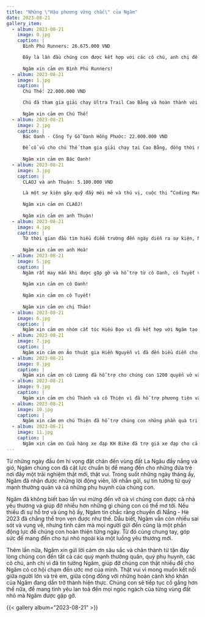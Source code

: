 ```yaml
---
title: "Những \"Hậu phương vững chắc\" của Ngăm"
date: 2023-08-21
gallery_item:
  - album: 2023-08-21
    image: 0.jpg
    caption: |
      Bình Phú Runners: 26.675.000 VND

      Đây là lần đầu chúng con được kết hợp với các cô chú, anh chị để tạo nên một sự kiện đầy ý nghĩa như thế này. “Đường đến La Ngâu" là một ngày chạy bộ nhiều cảm xúc, ý nghĩa và trải nghiệm khó quên đối với chúng con. Sau ngày mưa tầm tã đáng nhớ ấy, Ngăm đã nhận được thêm thật nhiều tình thương cùng hướng đến trẻ em ở La Ngâu.
      
      Ngăm xin cảm ơn Bình Phú Runners!
  - album: 2023-08-21
    image: 1.jpg
    caption: |
      Chú Thế: 22.000.000 VND

      Chú đã tham gia giải chạy Ultra Trail Cao Bằng và hoàn thành với con số ấn tượng: 220km. Với mỗi 1km, chú đã ủng hộ cho chúng con 100.000 VND. Ngăm thực lòng cảm động và ngưỡng mộ chú thật nhiều vì đã ủng hộ cho chúng con, ủng hộ cho chuyến đi Nắng - Hè 2023 diễn ra thêm trọn vẹn.
  
      Ngăm xin cảm ơn Chú Thế!
  - album: 2023-08-21
    image: 2.jpg
    caption: |
      Bác Oanh - Công Ty Gỗ Oanh Hồng Phước: 22.000.000 VND

      Để cổ vũ cho chú Thế tham gia giải chạy tại Cao Bằng, đồng thời như một món quà ấm áp gửi đến cho Ngăm, bác Oanh đã ủng hộ chúng con số tiền tương đương với quy ước 100.000 VND/ km. Chúng con cảm kích thật nhiều vì sự tin tưởng của bác dành đến cho Ngăm.
  
      Ngăm xin cảm ơn Bác Oanh!
  - album: 2023-08-21
    image: 3.jpg
    caption: |
      CLAOJ và anh Thuận: 5.100.000 VND

      Là một sự kiện gây quỹ đầy mới mẻ và thú vị, cuộc thi “Coding Marathon - Đường đến La Ngâu" lần này Ngăm vinh dự được kết hợp cùng CLAOJ - các bạn trẻ tài năng cùng niềm đam mê mãnh liệt với lập trình. Sự kiện đã diễn ra thành công với sự tham gia của rất nhiều anh chị và bạn bè. Đặc biệt, Ngăm xin bày tỏ lòng mến mộ và cảm kích dành cho anh Thuận. Anh đã giúp đỡ và ủng hộ chúng em rất nhiều để hỗ trợ cho chuyến đi Nắng mùa hè này. Hi vọng Ngăm và anh, Ngăm và các bạn sẽ được đồng hành cùng nhau trong tương lai thêm lần nữa.
  
      Ngăm xin cảm ơn CLAOJ!
  
      Ngăm xin cảm ơn anh Thuận!
  - album: 2023-08-21
    image: 4.jpg
    caption: |
      Từ thời gian đầu tìm hiểu điểm trường đến ngày diễn ra sự kiện, Ngăm chúng em đã nhận được sự hỗ trợ nhiệt tình của anh Hoà. Nếu không có anh, hẳn Nắng - Hè 2023 đã chẳng diễn ra được một cách trọn vẹn. Trong suốt quá trình cùng làm việc, chúng em đã được giúp đỡ rất nhiều đến từ anh. Vì vậy, Ngăm muốn gửi lời tri ân sâu sắc đến những gì anh đã cống hiến và chỉ dẫn cho chúng em. Hi vọng rằng anh Hoà đã có một trải nghiệm thật ý nghĩa cùng với Ngăm, cùng với mảnh đất La Ngâu.
      
      Ngăm xin cảm ơn anh Hoà!
  - album: 2023-08-21
    image: 5.jpg
    caption: |
      Ngăm rất may mắn khi được gặp gỡ và hỗ trợ từ cô Oanh, cô Tuyết và chị Thảo - đại diện của Xã, Đoàn tại La Ngâu. Cả 2 cô và chị đều đã kết nối với Ngăm để giúp đỡ chương trình diễn ra theo đúng kế hoạch, dự kiến.
  
      Ngăm xin cảm ơn cô Oanh!
  
      Ngăm xin cảm ơn cô Tuyết!
  
      Ngăm xin cảm ơn chị Thảo!
  - album: 2023-08-21
    image: 6.jpg
    caption: |
      Ngăm xin cảm ơn nhóm cắt tóc Hiếu Đạo vì đã kết hợp với Ngăm tạo nên một hoạt động ý nghĩa và trải nghiệm mới mẻ đến với trẻ em vùng núi La Ngâu!
  - album: 2023-08-21
    image: 7.jpg
    caption: |
      Ngăm xin cảm ơn Ảo thuật gia Hiền Nguyễn vì đã đến biểu diễn cho các em nhỏ tại La Ngâu vào ngày diễn ra chương trình!
  - album: 2023-08-21
    image: 8.jpg
    caption: |
      Ngăm xin cảm ơn cô Lương đã hỗ trợ cho chúng con 1200 quyển vở và 240 cây bút tặng các em nhỏ theo học tại trường!
  - album: 2023-08-21
    image: 9.jpg
    caption: |
      Ngăm xin cảm ơn chú Thành và cô Thiện vì đã hỗ trợ phương tiện vận chuyển và hỗ trợ bánh kẹo cho chuyến đi Nắng - Hè 2023.
  - album: 2023-08-21
    image: 10.jpg
    caption: |
      Ngăm xin cảm ơn chú Thiện đã hỗ trợ chúng con những phần quà tri ân dành cho đại diện Xã, Đoàn tại La Ngâu và Trường TH & THCS La Ngâu!
  - album: 2023-08-21
    image: 11.jpg
    caption: |
      Ngăm xin cảm ơn Cửa hàng xe đạp KH Bike đã trợ giá xe đạp cho cả chuyến Toả - Tết 2023 và Nắng - Hè 2023!
---
```


Từ những ngày đầu ôm hi vọng đặt chân đến vùng đất La Ngâu đầy nắng và gió, Ngăm chúng con đã cật lực chuẩn bị để mang đến cho những đứa trẻ nơi đây một trải nghiệm thật mới, thật vui. Trong suốt những ngày tháng ấy, Ngăm đã nhận được những lời động viên, lời nhắn gửi, sự tin tưởng từ quý mạnh thường quân và cả những phụ huynh của chúng con.

Ngăm đã không biết bao lần vui mừng đến vỡ oà vì chúng con được cả nhà yêu thương và giúp đỡ nhiều hơn những gì chúng con có thể mơ tới. Nếu thiếu đi sự hỗ trợ và ủng hộ ấy, Ngăm tin chắc rằng chuyến đi Nắng - Hè 2023 đã chẳng thể trọn vẹn được như thế. Dẫu biết, Ngăm vẫn còn nhiều sai sót và vụng về, nhưng tình cảm mà mọi người gửi đến cũng là một phần động lực để chúng con hoàn thiện từng ngày. Từ đó cùng chung tay, góp sức để mang đến cho tụi nhỏ ngoài kia một luồng yêu thương mới.

Thêm lần nữa, Ngăm xin gửi lời cảm ơn sâu sắc và chân thành từ tận đáy lòng chúng con đến tất cả các quý mạnh thường quân, quý phụ huynh, các cô chú, anh chị vì đã tin tưởng Ngăm, giúp đỡ chúng con thật nhiều để cho Ngăm có cơ hội chạm đến ước mơ của mình. Thật vui vì mong muốn kết nối giữa người lớn và trẻ em, giữa cộng đồng với những hoàn cảnh khó khăn của Ngăm đang dần trở thành hiện thực. Chúng con sẽ tiếp tục cố gắng hơn thế nữa, để mang tình yêu lan toả đến mọi ngóc ngách của từng vùng đất nhỏ mà Ngăm được gặp gỡ.

{{< gallery album="2023-08-21" >}}
